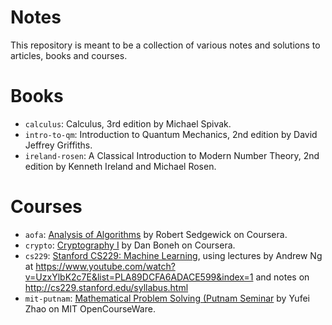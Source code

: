 Notes
======

This repository is meant to be a collection of various notes and solutions to
articles, books and courses.

# Books

* `calculus`: Calculus, 3rd edition by Michael Spivak.
* `intro-to-qm`: Introduction to Quantum Mechanics, 2nd edition by David
Jeffrey Griffiths.
* `ireland-rosen`: A Classical Introduction to Modern Number Theory, 2nd
edition by Kenneth Ireland and Michael Rosen.

# Courses

* `aofa`:
[Analysis of Algorithms](https://www.coursera.org/learn/analysis-of-algorithms)
by Robert Sedgewick on Coursera.
* `crypto`: [Cryptography I](https://www.coursera.org/learn/crypto) by Dan
Boneh on Coursera.
* `cs229`: [Stanford CS229: Machine Learning](http://cs229.stanford.edu/),
using lectures by Andrew Ng at
https://www.youtube.com/watch?v=UzxYlbK2c7E&list=PLA89DCFA6ADACE599&index=1 and
notes on http://cs229.stanford.edu/syllabus.html
* `mit-putnam`:
[Mathematical Problem Solving (Putnam Seminar](https://ocw.mit.edu/courses/mathematics/18-a34-mathematical-problem-solving-putnam-seminar-fall-2018/index.htm)
by Yufei Zhao on MIT OpenCourseWare.

